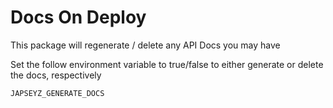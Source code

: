 # Docs On Deploy

This package will regenerate / delete any API Docs you may have

Set the follow environment variable to true/false to either generate or delete
the docs, respectively

```JAPSEYZ_GENERATE_DOCS```